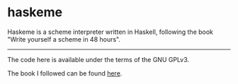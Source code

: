 # haskeme

Haskeme is a scheme interpreter written in Haskell, following the book "Write yourself a scheme in
48 hours".

---

The code here is available under the terms of the GNU GPLv3.

The book I followed can be found [here](https://en.wikibooks.org/wiki/Write_Yourself_a_Scheme_in_48_Hours).
